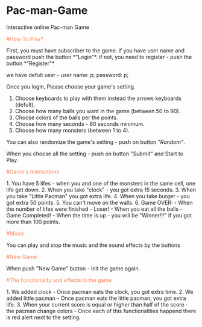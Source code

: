 # Pac-man-Game
Interactive online Pac-man Game 

<p style="color:coral;">#How To Play?</p>
First, you must have subscriber to the game.
if you have user name and password push the button *"Login"*.
if not, you need to register - push the button *"Register"*

we have defult user - user name: p; password: p;

Once you login, Please choose your game's setting.
1. Choose keyboards to play with them instead the arrows keyboards (defult).
2. Choose how many balls you want in the game (between 50 to 90).
3. Choose colors of the balls per the points.
4. Choose how many seconds - 60 seconds minimum.
5. Choose how many monsters (between 1 to 4).

You can also randomize the game's setting - push on button *"Random"*.

When you choose all the setting - push on button *"Submit"* and Start to Play.

<p style="color:coral;">#Game's Instractions</p>
1. You have 5 lifes - when you and one of the monsters in the same cell, one life get down.
2. When you take "clock" - you got extra 15 seconds.
3. When you take "Little Pacman" you got extra life.
4. When you take burger - you got extra 50 points.  
5. You can't move on the walls.
6. Game OVER:
 - When the number of lifes were finished - Loser! 
 - When you eat all the balls - Game Completed!
 - When the time is up - you will be "Winner!!!" if you got more than 100 points.

<p style="color:coral;">#Music</p>
You can play and stop the music and the sound effects by the buttons

<p style="color:coral;">#New Game</p>
When push "New Game" button - init the game again. 

<p style="color:coral;">#The functionality and effects in the game</p>
1. We added clock - Once pacman eats the clock, you got extra time.
2. We added little pacman  -  Once pacman eats the little pacman, you got extra life.
3. When your current score is equal or higher than half of the score - the pacman change colors
- Once each of this functionalities happend there is red alert next to the setting.
